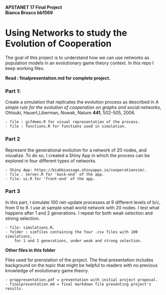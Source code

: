 __APSTANET 17 Final Project__    
__Bianca Brusco bb1569__


# Using Networks to study the Evolution of Cooperation

The goal of this project is to understand how we can use networks as population models in an evolutionary game theory context.
In this repo I keep working files. 

__Read : finalpresentation.md for complete project.__


### Part 1: 

Create a simulation that replicates the evolution process as described in *A simple rule for the evolution of cooperation on graphs and social networks*, Ohtsuki, Hauert,Liberman, Nowak, Nature **441**, 502-505, 2006.  

	- file : gifdemo.R for visual representation of the process. 
	- file : functions.R for functions used in simulation. 

### Part 2

Represent the generational evolution for a network of 20 nodes, and visualize. To do so, I created a Shiny App in which the process can be explored in four different types of networks.   
  
	- Shiny App: https://biabbiassago.shinyapps.io/cooperationsim/.   
	- file : server.R for 'back-end' of the app.  
	- file: ui.R for 'front-end' of the app.  

### Part 3

In this part, I simulate 100 net-update processes at 9 different levels of b/c, from 0 to 9. I use at sample small world network with 20 nodes.  I test what happens after 1 and 2 generations. I repeat for both weak selection and strong selection. 

	- file: simulations.R. 
	- folder : simfiles containing the four .csv files with 100 simulations,  
		for 1 and 2 generations, under weak and strong selection. 
	
	
__Other files in this folder__

Files used for prenstation of the project. The final presentation includes background on the topic that might be helpful to readers with no previous knowledge of evolutionary game theory.   

	- proppresentation.pdf = presentation with initial project proposal.   
	- finalpresentation.md = final markdown file presenting project's results. 


	
